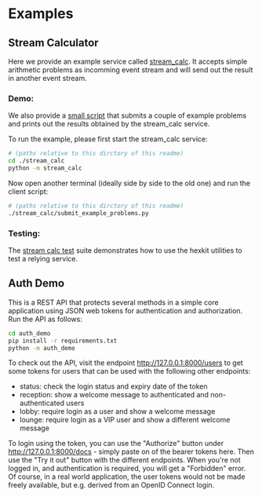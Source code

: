 <!--
 Copyright 2021 - 2023 Universität Tübingen, DKFZ, EMBL, and Universität zu Köln
 for the German Human Genome-Phenome Archive (GHGA)

 Licensed under the Apache License, Version 2.0 (the "License");
 you may not use this file except in compliance with the License.
 You may obtain a copy of the License at

     http://www.apache.org/licenses/LICENSE-2.0

 Unless required by applicable law or agreed to in writing, software
 distributed under the License is distributed on an "AS IS" BASIS,
 WITHOUT WARRANTIES OR CONDITIONS OF ANY KIND, either express or implied.
 See the License for the specific language governing permissions and
 limitations under the License.

-->

# Examples

## Stream Calculator
Here we provide an example service called [stream_calc](./stream_calc/stream_calc/).
It accepts simple arithmetic problems as incomming event stream and will send out the
result in another event stream.

### Demo:
We also provide a [small script](./stream_calc/submit_example_problems.py) that submits a couple of
example problems and prints out the results obtained by the stream_calc service.

To run the example, please first start the stream_calc service:
```bash
# (paths relative to this dirctory of this readme)
cd ./stream_calc
python -m stream_calc
```

Now open another terminal (ideally side by side to the old one) and run the client script:
```bash
# (paths relative to this dirctory of this readme)
./stream_calc/submit_example_problems.py
```

### Testing:
The [stream calc test](./stream_calc/sc_tests/) suite demonstrates how to use the
hexkit utilities to test a relying service.

## Auth Demo

This is a REST API that protects several methods in a simple core application
using JSON web tokens for authentication and authorization. Run the API as follows:

```bash
cd auth_demo
pip install -r requirements.txt
python -m auth_demo
```

To check out the API, visit the endpoint http://127.0.0.1:8000/users to get some
tokens for users that can be used with the following other endpoints:

- status: check the login status and expiry date of the token
- reception: show a welcome message to authenticated and non-authenticated users
- lobby: require login as a user and show a welcome message
- lounge: require login as a VIP user and show a different welcome message

To login using the token, you can use the "Authorize" button under
http://127.0.0.1:8000/docs - simply paste on of the bearer tokens here.
Then use the "Try it out" button with the different endpoints. When you're
not logged in, and authentication is required, you will get a "Forbidden" error.
Of course, in a real world application, the user tokens would not be made
freely available, but e.g. derived from an OpenID Connect login.
